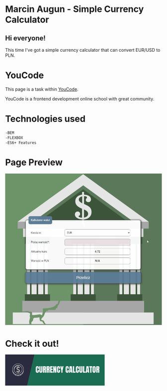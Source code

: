 # Marcin Augun - Simple Currency Calculator

## Hi everyone!

This time I've got a simple currency calculator that can convert EUR/USD to PLN.

# YouCode

This page is a task within [YouCode](https://youcode.pl/zostawiam-maila/).

YouCode is a frontend development online school with great community.

# Technologies used

    -BEM
    -FLEXBOX
    -ES6+ Features

# Page Preview

![Page Gif](/Gifs/currencyCalculatorPreview.gif)

# Check it out!

[![](images/readmeIcon.png)](https://marcin10lw.github.io/currency-converter/)
